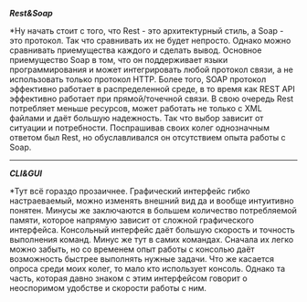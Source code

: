 
***Rest&Soap***

 *Ну начать стоит с того, что Rest - это архитектурный стиль, а Soap - это протокол. Так что сравнивать их не будет непросто. Однако можно сравнивать приемущества каждого и сделать вывод. Основное приемущество Soap в том, что он поддерживает языки программирования и может интегрировать любой протокол связи, а не использовать только протокол HTTP. Более того, SOAP протокол эффективно работает в распределенной среде, в то время как REST API эффективно работает при прямой/точечной связи. В свою очередь Rest потребляет меньше ресурсов, может работать не только с XML файлами и даёт большую надежность.
 Так что выбор зависит от ситуации и потребности. Поспрашивав своих колег однозначным ответом был Rest, но обуславливался он отсутствием опыта работы с Soap.
<hr>

***CLI&GUI***

 *Тут всё гораздо прозаичнее. Графический интерфейс гибко настраеваемый, можно изменять внешний вид да и вообще интуитивно понятен. Минусы же заключаются в большем количество потребляемой памяти, которое напрямую зависит от сложной графического интерфейса. Консольный интерфейс даёт большую скорость и точность выполнения команд. Минус же тут в самих командах. Сначала их легко можно забыть, но со временем опыт работы с консолью даёт возможность быстрее выполнять нужные задачи.
 Что же касается опроса среди моих колег, то мало кто использует консоль. Однако та часть, которая давно знаком с этим интерфейсом говорит о неоспоримом удобстве и скорости работы с ним.
